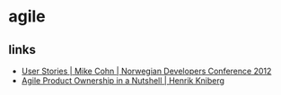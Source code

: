 # agile

## links
* [User Stories | Mike Cohn | Norwegian Developers Conference 2012](https://youtu.be/6q5-cVeNjCE)
* [Agile Product Ownership in a Nutshell | Henrik Kniberg](https://youtu.be/502ILHjX9EE)
